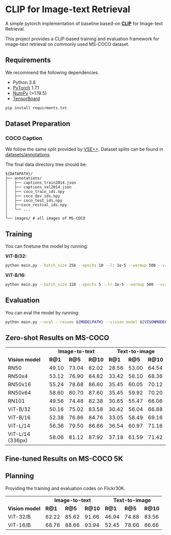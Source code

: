 # CLIP for Image-text Retrieval

A simple pytorch implementation of baseline based-on [**CLIP**](https://arxiv.org/abs/2103.00020) for Image-text Retrieval.

This project provides a CLIP-based training and evaluation framework for image-text retrieval on commonly used MS-COCO dataset.


## Requirements
We recommend the following dependencies.

* Python 3.8
* [PyTorch](http://pytorch.org/) 1.7.1
* [NumPy](http://www.numpy.org/) (>1.19.5)
* [TensorBoard](https://github.com/TeamHG-Memex/tensorboard_logger)

```bash
pip install requirments.txt
```

## Dataset Preparation

### COCO Caption

We follow the same split provided by [VSE++](http://www.cs.toronto.edu/~faghri/vsepp/data.tar).
Dataset splits can be found in [datasets/annotations](datasets/annotations).

The final data directory tree should be:
```
${DATAPATH}/
├── annotations/
│   ├── captions_train2014.json
│   ├── captions_val2014.json
│   ├── coco_train_ids.npy
│   ├── coco_dev_ids.npy
│   ├── coco_test_ids.npy
│   ├──coco_restval_ids.npy
│   └── ...
│          
└── images/ # all images of MS-COCO
```

## Training

You can finetune the model by running:

**ViT-B/32:**
```bash
python main.py --batch_size 256 --epochs 10 --lr 1e-5 --warmup 500 --vision_model ViT-B/32 --dataset_root ${DATAPATH}
```

**ViT-B/16:**
```bash
python main.py --batch_size 128 --epochs 5 --lr 1e-5 --warmup 500 --vision_model ViT-B/16
```

## Evaluation

You can eval the model by running:
```bash
python main.py --eval --resume ${MODELPATH} --vision_model ${VISONMODEL}
```

## Zero-shot Results on MS-COCO

<table>
    <tr>
        <td></td>
        <td colspan="3"><center><b>Image-to-text</b></center></td>
        <td colspan="3"><center><b>Text-to-image</b></center></td>
    </tr>
    <tr>
        <td><b>Vision model</b></td>
        <td><b>R@1</b></td>
        <td><b>R@5</b></td>
        <td><b>R@10</b></td>
        <td><b>R@1</b></td>
        <td><b>R@5</b></td>
        <td><b>R@10</b></td>
    </tr>
    <tr>
        <td>RN50</td>
        <td>49.10</td>
        <td>73.04</td>
        <td>82.02</td>
        <td>28.56</td>
        <td>53.00</td>
        <td>64.54</td>
    </tr>
    <tr>
        <td>RN50x4</td>
        <td>53.12</td>
        <td>76.90</td>
        <td>84.82</td>
        <td>33.42</td>
        <td>58.10</td>
        <td>68.36</td>
    </tr>
    <tr>
        <td>RN50x16</td>
        <td>55.24</td>
        <td>78.68</td>
        <td>86.60</td>
        <td>35.45</td>
        <td>60.05</td>
        <td>70.12</td>
    </tr>
    <tr>
        <td>RN50x64</td>
        <td>58.60</td>
        <td>80.70</td>
        <td>87.60</td>
        <td>35.45</td>
        <td>59.92</td>
        <td>70.20</td>
    </tr>
    <tr>
        <td>RN101</td>
        <td>49.56</td>
        <td>74.48</td>
        <td>82.38</td>
        <td>30.65</td>
        <td>55.47</td>
        <td>66.06</td>
    </tr>
    <tr>
        <td>ViT-B/32</td>
        <td>50.16</td>
        <td>75.02</td>
        <td>83.58</td>
        <td>30.42</td>
        <td>56.04</td>
        <td>66.88</td>
    </tr>
    <tr>
        <td>ViT-B/16</td>
        <td>52.38</td>
        <td>76.86</td>
        <td>84.76</td>
        <td>33.05</td>
        <td>58.49</td>
        <td>69.16</td>
    </tr>
    <tr>
        <td>ViT-L/14</td>
        <td>56.36</td>
        <td>79.50</td>
        <td>86.66</td>
        <td>36.54</td>
        <td>60.97</td>
        <td>71.16</td>
    </tr>
    <tr>
        <td>ViT-L/14 (336px)</td>
        <td>58.06</td>
        <td>81.12</td>
        <td>87.92</td>
        <td>37.18</td>
        <td>61.59</td>
        <td>71.42</td>
    </tr>
</table>

## Fine-tuned Results on MS-COCO 5K
<table>
    <tr>
        <td></td>
        <td colspan="3"><center><b>Image-to-text</b></center></td>
        <td colspan="3"><center><b>Text-to-image</b></center></td>
    </tr>
    <tr>
        <td><b>Vision model</b></td>
        <td><b>R@1</b></td>
        <td><b>R@5</b></td>
        <td><b>R@10</b></td>
        <td><b>R@1</b></td>
        <td><b>R@5</b></td>
        <td><b>R@10</b></td>
    </tr>
    <tr>
        <td>ViT-32/B</td>
        <td>62.22</td>
        <td>85.62</td>
        <td>91.66</td>
        <td>46.94</td>
        <td>74.88</td>
        <td>83.56</td>
    </tr>
    <tr>
        <td>ViT-16/B</td>
        <td>68.76</td>
        <td>88.66</td>
        <td>93.94</td>
        <td>52.45</td>
        <td>78.66</td>
        <td>86.66</td>
    </tr>

## Planning

Providing the training and evaluation codes on Flickr30K.